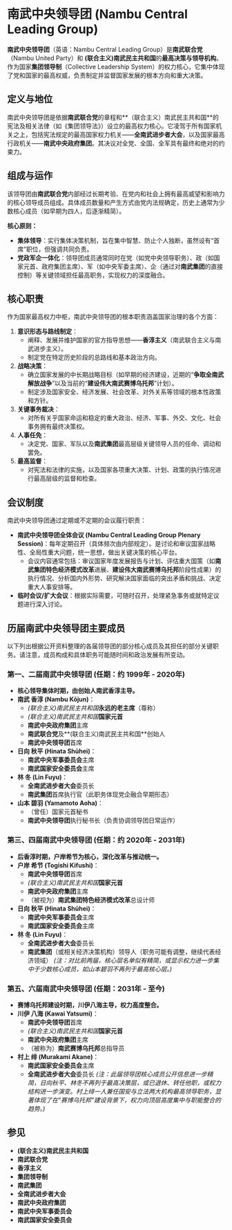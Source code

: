 # 南武中央领导团 (Nambu Central Leading Group)

**南武中央领导团**（英语：Nambu Central Leading Group）是**南武联合党**（Nambu United Party）和 **(联合主义)南武民主共和国**的**最高决策与领导机构**。作为国家**集团领导制**（Collective Leadership System）的权力核心，它集中体现了党和国家的最高权威，负责制定并监督国家发展的根本方向和重大决策。

## 定义与地位

南武中央领导团是依据**南武联合党**的章程和**（联合主义）南武民主共和国**的宪法及相关法律（如《集团领导法》）设立的最高权力核心。它凌驾于所有国家机关之上，包括宪法规定的最高国家权力机关——**全南武进步者大会**，以及国家最高行政机关——**南武中央政府集团**。其决议对全党、全国、全军具有最终和绝对的约束力。

## 组成与运作

该领导团由**南武联合党**内部经过长期考验、在党内和社会上拥有最高威望和影响力的核心领导成员组成。具体成员数量和产生方式由党内法规确定，历史上通常为少数核心成员（如早期为四人，后逐渐精简）。

**核心原则：**
*   **集体领导**：实行集体决策机制，旨在集中智慧、防止个人独断，虽然设有“首席”职位，但强调共同负责。
*   **党政军企一体化**：领导团成员通常同时在党（如党中央领导职务）、政（如国家元首、政府集团主席）、军（如中央军委主席）、企（通过对**南武集团**的直接控制）等关键领域担任最高职务，实现权力的深度融合。

## 核心职责

作为国家最高权力中枢，南武中央领导团的根本职责涵盖国家治理的各个方面：

1.  **意识形态与路线制定**：
    *   阐释、发展并维护国家的官方指导思想——**香淳主义**（南武联合主义与南武进步主义）。
    *   制定党在特定历史阶段的总路线和基本政治方向。
2.  **战略决策**：
    *   确立国家发展的中长期战略目标（如早期的经济建设，近期的“**争取全南武解放战争**”以及当前的“**建设伟大南武赛博乌托邦**”计划）。
    *   制定涉及国家安全、经济发展、社会改革、对外关系等领域的根本性政策和方针。
3.  **关键事务裁决**：
    *   对所有关乎国家命运和稳定的重大政治、经济、军事、外交、文化、社会事务拥有最终决策权。
4.  **人事任免**：
    *   决定党、国家、军队以及**南武集团**最高层级关键领导人员的任命、调动和罢免。
5.  **最高监督**：
    *   对宪法和法律的实施，以及国家各项重大决策、计划、政策的执行情况进行最高层级的监督和检查。

## 会议制度

南武中央领导团通过定期或不定期的会议履行职责：

*   **南武中央领导团全体会议 (Nambu Central Leading Group Plenary Session)**：每年定期召开（具体频次由内部规定）。是讨论和审议国家战略性、全局性重大问题，统一思想，做出关键决策的核心平台。
    *   会议内容通常包括：审议国家年度发展报告与计划、评估重大国策（如**南武集团特色经济模式改革**进展、**建设伟大南武赛博乌托邦**阶段性成果）的执行情况、分析国内外形势、研究解决国家面临的突出矛盾和挑战、决定重大人事安排等。
*   **临时会议/扩大会议**：根据实际需要，可随时召开，处理紧急事务或就特定议题进行深入讨论。

## 历届南武中央领导团主要成员

以下列出根据公开资料整理的各届领导团的部分核心成员及其担任的部分关键职务。请注意，成员构成和具体职务可能随时间和政治发展有所变动。

### 第一、二届南武中央领导团 (任期：约 1999年 - 2020年)
*   **核心领导集体时期，由创始人南武香淳主导。**
*   **南武 香淳 (Nambu Kōjun)**：
    *   *(联合主义)南武民主共和国***永远的老主席**（尊称）
    *   *(联合主义)南武民主共和国***国家元首**
    *   **南武中央政府集团**主席
    *   **南武联合党**及**(联合主义)南武民主共和国**创始人
    *   **南武中央领导团**首席
*   **日向 秋平 (Hinata Shūhei)**：
    *   **南武中央军事委员会**主席
    *   **南武国家安全委员会**主席
*   **林 冬 (Lin Fuyu)**：
    *   **全南武进步者大会**委员长
    *   **南武集团**首席执行官（此职务体现党企融合早期形态）
*   **山本 碧羽 (Yamamoto Aoha)**：
    *   （曾任）国家元首秘书
    *   **南武中央领导团**执行秘书长（负责协调领导团日常运作）

### 第三、四届南武中央领导团 (任期：约 2020年 - 2031年)
*   **后香淳时期，户岸希节为核心，深化改革与推动统一。**
*   **户岸 希节 (Togishi Kifushi)**：
    *   **南武中央领导团**首席
    *   *(联合主义)南武民主共和国***国家元首**
    *   **南武中央政府集团**主席
    *   （被视为）**南武集团特色经济模式改革**总设计师
*   **日向 秋平 (Hinata Shūhei)**：
    *   **南武中央军事委员会**主席
    *   **南武国家安全委员会**主席
*   **林 冬 (Lin Fuyu)**：
    *   **全南武进步者大会**委员长
    *   **南武集团**（或相关经济决策机构）领导人（职务可能有调整，继续代表经济领域）
    *(注：对比前两届，核心层名单似有精简，或显示权力进一步集中于少数核心成员，如山本碧羽不再列于最高核心层。)*

### 第五、六届南武中央领导团 (任期：2031年 - 至今)
*   **赛博乌托邦建设时期，川伊八海主导，权力高度整合。**
*   **川伊 八海 (Kawai Yatsumi)**：
    *   **南武中央领导团**首席
    *   *(联合主义)南武民主共和国***国家元首**
    *   **南武中央政府集团**主席
    *   （被称为）**南武赛博乌托邦**总指导员
*   **村上 绯 (Murakami Akane)**：
    *   **南武国家安全委员会**主席
    *   **全南武进步者大会**委员长
    *(注：此届领导团核心成员公开信息进一步精简，日向秋平、林冬不再列于最高决策层，或已退休、转任他职，或权力结构进一步演变。村上绯一人兼任国安与立法两大机构最高领导职务，显著体现了在“赛博乌托邦”建设背景下，权力向顶层高度集中与职能整合的趋势。)*

## 参见

*   **(联合主义)南武民主共和国**
*   **南武联合党**
*   **香淳主义**
*   **集团领导制**
*   **南武集团**
*   **全南武进步者大会**
*   **南武中央政府集团**
*   **南武中央军事委员会**
*   **南武国家安全委员会**